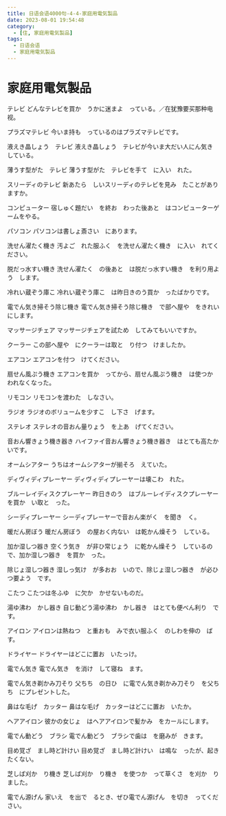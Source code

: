 ```yaml
---
title: 日语会语4000句-4-4-家庭用電気製品
date: 2023-08-01 19:54:48
category:
  - [住, 家庭用電気製品]
tags:
  - 日语会语
  - 家庭用電気製品 
---
```


# 家庭用電気製品

テレビ
どんなテレビを買か　うかに迷まよ　っている。／在犹豫要买那种电视。

プラズマテレビ
今いま持も　っているのはプラズマテレビです。

液えき晶しょう　テレビ
液えき晶しょう　テレビが今いま大だい人にん気き　している。

薄うす型がた　テレビ
薄うす型がた　テレビを手て　に入い　れた。

スリーディのテレビ
新あたら　しいスリーディのテレビを見み　たことがありますか。

コンピューター
宿しゅく題だい　を終お　わった後あと　はコンピューターゲームをやる。

パソコン
パソコンは書しょ斎さい　にあります。

洗せん濯たく機き
汚よご　れた服ふく　を洗せん濯たく機き　に入い　れてください。

脱だっ水すい機き
洗せん濯たく　の後あと　は脱だっ水すい機き　を利り用よう　します。

冷れい蔵ぞう庫こ
冷れい蔵ぞう庫こ　は昨日きのう買か　ったばかりです。

電でん気き掃そう除じ機き
電でん気き掃そう除じ機き　で部へ屋や　をきれいにします。

マッサージチェア
マッサージチェアを試ため　してみてもいいですか。

クーラー
この部へ屋や　にクーラーは取と　り付つ　けましたか。

エアコン
エアコンを付つ　けてください。

扇せん風ぷう機き
エアコンを買か　ってから、扇せん風ぷう機き　は使つか　われなくなった。

リモコン
リモコンを渡わた　しなさい。

ラジオ
ラジオのボリュームを少すこ　し下さ　げます。

ステレオ
ステレオの音おん量りょう　を上あ　げてください。

音おん響きょう機き器き
ハイファイ音おん響きょう機き器き　はとても高たか　いです。

オームシアター
うちはオームシアターが揃そろ　えていた。

ディヴィディプレーヤー
ディヴィディプレーヤーは壊こわ　れた。

ブルーレイディスクプレーヤー
昨日きのう　はブルーレイディスクプレーヤーを買か　い取と　った。

シーディプレーヤー
シーディプレーヤーで音おん楽がく　を聞き　く。

暖だん房ぼう
暖だん房ぼう　の屋おく内ない　は乾かん燥そう　している。

加か湿しつ器き
空くう気き　が非ひ常じょう　に乾かん燥そう　しているので、加か湿しつ器き　を買か　った。

除じょ湿しつ器き
湿しっ気け　が多おお　いので、除じょ湿しつ器き　が必ひつ要よう　です。

こたつ
こたつは冬ふゆ　に欠か　かせないものだ。

湯ゆ沸わ　かし器き
自じ動どう湯ゆ沸わ　かし器き　はとても便べん利り　です。

アイロン
アイロンは熱ねつ　と重おも　みで衣い服ふく　のしわを伸の　ばす。

ドライヤー
ドライヤーはどこに置お　いたっけ。

電でん気き
電でん気き　を消け　して寝ね　ます。

電でん気き剃かみ刀そり
父ちち　の日ひ　に電でん気き剃かみ刀そり　を父ちち　にプレゼントした。

鼻はな毛げ　カッター
鼻はな毛げ　カッターはどこに置お　いたか。

ヘアアイロン
彼かの女じょ　はヘアアイロンで髪かみ　をカールにします。

電でん動どう　ブラシ
電でん動どう　ブラシで歯は　を磨みが　きます。

目め覚ざ　まし時ど計けい
目め覚ざ　まし時ど計けい　は鳴な　ったが、起きたくない。

芝しば刈か　り機き
芝しば刈か　り機き　を使つか　って草くさ　を刈か　りました。

電でん源げん
家いえ　を出で　るとき、ぜひ電でん源げん　を切き　ってください。
